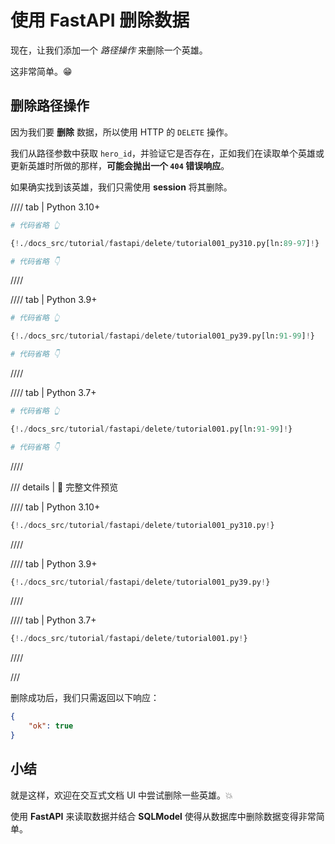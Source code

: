 # 使用 FastAPI 删除数据

现在，让我们添加一个 *路径操作* 来删除一个英雄。

这非常简单。😁

## 删除路径操作

因为我们要 **删除** 数据，所以使用 HTTP 的 `DELETE` 操作。

我们从路径参数中获取 `hero_id`，并验证它是否存在，正如我们在读取单个英雄或更新英雄时所做的那样，**可能会抛出一个 `404` 错误响应**。

如果确实找到该英雄，我们只需使用 **session** 将其删除。

//// tab | Python 3.10+

```Python hl_lines="3-11"
# 代码省略 👆

{!./docs_src/tutorial/fastapi/delete/tutorial001_py310.py[ln:89-97]!}

# 代码省略 👇
```

////

//// tab | Python 3.9+

```Python hl_lines="3-11"
# 代码省略 👆

{!./docs_src/tutorial/fastapi/delete/tutorial001_py39.py[ln:91-99]!}

# 代码省略 👇
```

////

//// tab | Python 3.7+

```Python hl_lines="3-11"
# 代码省略 👆

{!./docs_src/tutorial/fastapi/delete/tutorial001.py[ln:91-99]!}

# 代码省略 👇
```

////

/// details | 👀 完整文件预览

//// tab | Python 3.10+

```Python
{!./docs_src/tutorial/fastapi/delete/tutorial001_py310.py!}
```

////

//// tab | Python 3.9+

```Python
{!./docs_src/tutorial/fastapi/delete/tutorial001_py39.py!}
```

////

//// tab | Python 3.7+

```Python
{!./docs_src/tutorial/fastapi/delete/tutorial001.py!}
```

////

///

删除成功后，我们只需返回以下响应：

```JSON
{
    "ok": true
}
```

## 小结

就是这样，欢迎在交互式文档 UI 中尝试删除一些英雄。💥

使用 **FastAPI** 来读取数据并结合 **SQLModel** 使得从数据库中删除数据变得非常简单。